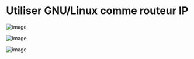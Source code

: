 # Utiliser GNU/Linux comme routeur IP

![image](https://github.com/techerbeatrice/Utiliser_GNU_Linux_comme_routeur_IP/assets/138071140/d4aa0be1-737f-4b6d-9de6-65bea557a173)

![image](https://github.com/techerbeatrice/Utiliser_GNU_Linux_comme_routeur_IP/assets/138071140/03b27f5c-2471-4f73-8247-f21fb8cdb039)

![image](https://github.com/techerbeatrice/Utiliser_GNU_Linux_comme_routeur_IP/assets/138071140/25adb792-7364-4113-85e9-97e3b2258be3)

